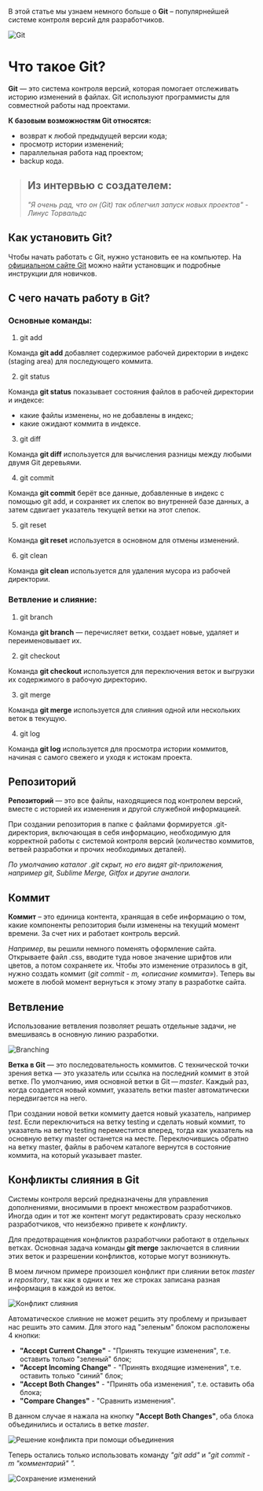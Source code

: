 В этой статье мы узнаем немного больше о **Git** – популярнейшей системе контроля версий для разработчиков.

![Git](git-blog.png)

# Что такое Git?

**Git** — это система контроля версий, которая помогает отслеживать историю изменений в файлах. Git используют программисты для совместной работы над проектами.

**К базовым возможностям Git относятся:**

* возврат к любой предыдущей версии кода;
* просмотр истории изменений;
* параллельная работа над проектом;
* backup кода.

> ## Из интервью с создателем:
>  *"Я очень рад, что он (Git) так облегчил запуск новых проектов"*
> *- Линус Торвальдс*

## Как установить Git?

Чтобы начать работать с Git, нужно установить ее на компьютер. На [официальном сайте Git](https://git-scm.com/book/ru/v2/Введение-Установка-Git) можно найти установщик и подробные инструкции для новичков.

## С чего начать работу в Git?

### Основные команды:

1. git add

Команда **git add** добавляет содержимое рабочей директории в индекс (staging area) для последующего коммита.

2. git status

Команда **git status** показывает состояния файлов в рабочей директории и индексе: 
* какие файлы изменены, но не добавлены в индекс; 
* какие ожидают коммита в индексе.

3. git diff

Команда **git diff** используется для вычисления разницы между любыми двумя Git деревьями.

4. git commit

Команда **git commit** берёт все данные, добавленные в индекс с помощью git add, и сохраняет их слепок во внутренней базе данных, а затем сдвигает указатель текущей ветки на этот слепок.

5. git reset

Команда **git reset** используется в основном для отмены изменений.

6. git clean

Команда **git clean** используется для удаления мусора из рабочей директории.

### Ветвление и слияние:

1. git branch

Команда **git branch** — перечисляет ветки, создает новые, удаляет и переименовывает их.

2. git checkout

Команда **git checkout** используется для переключения веток и выгрузки их содержимого в рабочую директорию.

3. git merge

Команда **git merge** используется для слияния одной или нескольких веток в текущую.

4. git log

Команда **git log** используется для просмотра истории коммитов, начиная с самого свежего и уходя к истокам проекта.

## Репозиторий

**Репозиторий** — это все файлы, находящиеся под контролем версий, вместе с историей их изменения и другой служебной информацией.

При создании репозитория в папке с файлами формируется .git-директория, включающая в себя информацию, необходимую для корректной работы с системой контроля версий (количество коммитов, ветвей разработки и прочих необходимых деталей). 

*По умолчанию каталог .git скрыт, но его видят git-приложения, например git, Sublime Merge, Gitfox и другие аналоги.*

## Коммит

**Коммит** – это единица контента, хранящая в себе информацию о том, какие компоненты репозитория были изменены на текущий момент времени. За счет них и работает контроль версий. 

*Например*, вы решили немного поменять оформление сайта. Открываете файл .css, вводите туда новое значение шрифтов или цветов, а потом сохраняете их. Чтобы это изменение отразилось в git, нужно создать коммит (*git commit - m, «описание коммита»*). Теперь вы можете в любой момент вернуться к этому этапу в разработке сайта.

## Ветвление

Использование ветвления позволяет решать отдельные задачи, не вмешиваясь в основную линию разработки.

![Branching](bran.png)

**Ветка в Git** — это последовательность коммитов. С технической точки зрения ветка — это указатель или ссылка на последний коммит в этой ветке. По умолчанию, имя основной ветки в Git — *master*. Каждый раз, когда создается новый коммит, указатель ветки master автоматически передвигается на него.

При создании новой ветки коммиту дается новый указатель, например *test*. Если переключиться на ветку testing и сделать новый коммит, то указатель на ветку testing переместится вперед, тогда как указатель на основную ветку master останется на месте. Переключившись обратно на ветку master, файлы в рабочем каталоге вернутся в состояние коммита, на который указывает master.

## Конфликты слияния в Git

Системы контроля версий предназначены для управления дополнениями, вносимыми в проект множеством разработчиков. Иногда один и тот же контент могут редактировать сразу несколько разработчиков, что неизбежно привете к *конфликту*.

 Для предотвращения конфликтов разработчики работают в отдельных ветках. Основная задача команды **git merge** заключается в слиянии этих веток и разрешении конфликтов, которые могут возникнуть.

 В моем личном примере произошел конфликт при слиянии веток *master* и *repository*, так как в одних и тех же строках записана разная информация в каждой из веток.

 ![Конфликт слияния](1.png)

 Автоматическое слияние не может решить эту проблему и призывает нас решить это самим. Для этого над "зеленым" блоком расположены 4 кнопки:
 * **"Accept Current Change"** - "Принять текущие изменения", т.е. оставить только "зеленый" блок;
 * **"Accept Incoming Change"** - "Принять входящие изменения", т.е. оставить только "синий" блок;
 * **"Accept Both Changes"** - "Принять оба изменения", т.е. оставить оба блока;
 * **"Compare Changes"** - "Сравнить изменения".

 В данном случае я нажала на кнопку **"Accept Both Changes"**, оба блока объединились и остались в ветке *master*.

 ![Решение конфликта при помощи объединения](2.png)

 Теперь остались только использовать команду *"git add"* и *"git commit -m "комментарий" ".*

 ![Сохранение изменений](3.png)